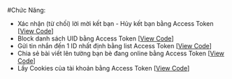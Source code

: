 #Chức Năng:
- Xác nhận (từ chối) lời mời kết bạn - Hủy kết bạn bằng Access Token [<a href="confirm-reject-and-remove-friends.html">View Code</a>]
- Block danh sách UID bằng Access Token [<a href="block-uid.html">View Code</a>]
- Gửi tin nhắn đến 1 ID nhất định bằng list Access Token [<a href="send-inbox-one-id.html">View Code</a>]
- Chia sẻ bài viết lên tường bạn bè đang online bằng Access Token [<a href="share-post-to-friends-online.html">View Code</a>]
- Lấy Cookies của tài khoản bằng Access Token [<a href="get-cookies-from-access-token.html">View Code</a>]

